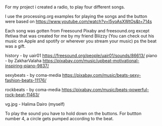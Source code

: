For my project i created a radio, to play four different songs.

I use the processing.org examples for playing the songs and the button were based on https://www.youtube.com/watch?v=I5yoAsXWtOs&t=714s

Each song was gotten from Freesound Pixaby and freesound.org except Ifetiwa that was created for me by my friend Bliizzy (You can check out his music on Apple and spotify or wherever you stream your music) ps the beat was a gift.

history - by uair01 https://freesound.org/people/uair01/sounds/86613/
piano - by ZakharValaha https://pixabay.com/music/upbeat-motivational-inspiring-piano-9837/

sexybeats - by coma-media https://pixabay.com/music/beats-sexy-fashion-beats-11176/

rockbeats - by coma-media https://pixabay.com/music/beats-powerful-rock-beat-11463/

vg.jpg - Halima Dairo (myself)

To play the sound you have to hold down on the buttons. 
For buttton number 4, a circle gets pumped according to the beat.